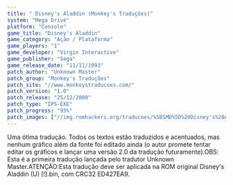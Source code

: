 ```yaml
---
title: " Disney's Aladdin (Monkey's Traduções)"
system: "Mega Drive"
platform: "Console"
game_title: "Disney's Aladdin"
game_category: "Ação / Plataforma"
game_players: "1"
game_developer: "Virgin Interactive"
game_publisher: "Sega"
game_release_date: "11/11/1993"
patch_author: "Unknown Master"
patch_group: "Monkey's Traduções"
patch_site: "//www.monkeystraducoes.com/"
patch_version: "1.0"
patch_release: "25/12/2009"
patch_type: "IPS-EXE"
patch_progress: "95%"
patch_images: ["//img.romhackers.org/traducoes/%5BSMD%5D%20Disney's%20Aladdin%20-%20Monkey's%20Tradu%C3%A7%C3%B5es%20-%201.png","//img.romhackers.org/traducoes/%5BSMD%5D%20Disney's%20Aladdin%20-%20Monkey's%20Tradu%C3%A7%C3%B5es%20-%202.png","//img.romhackers.org/traducoes/%5BSMD%5D%20Disney's%20Aladdin%20-%20Monkey's%20Tradu%C3%A7%C3%B5es%20-%203.png"]
---
```

Uma ótima tradução. Todos os textos estão traduzidos e acentuados, mas nenhum gráfico além da fonte foi editado ainda (o autor promete tentar editar os gráficos e lançar uma versão 2.0 da tradução futuramente).OBS: Esta é a primeira tradução lançada pelo tradutor Unknown Master.ATENÇÃO:Esta tradução deve ser aplicada na ROM original Disney's Aladdin (U) [!].bin, com CRC32 ED427EA9.